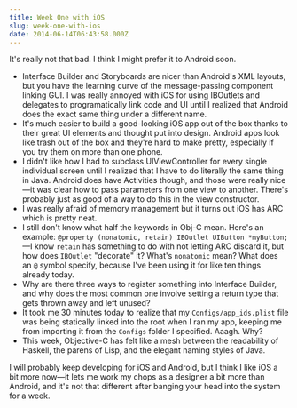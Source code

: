 ```yaml
---
title: Week One with iOS
slug: week-one-with-ios
date: 2014-06-14T06:43:58.000Z
---
```

<!--kg-card-begin: markdown--><p>It's really not that bad. I think I might prefer it to Android soon.</p>
<ul>
<li>Interface Builder and Storyboards are nicer than Android's XML layouts, but you have the learning curve of the message-passing component linking GUI. I was really annoyed with iOS for using IBOutlets and delegates to programatically link code and UI until I realized that Android does the exact same thing under a different name.</li>
<li>It's much easier to build a good-looking iOS app out of the box thanks to their great UI elements and thought put into design. Android apps look like trash out of the box and they're hard to make pretty, especially if you try them on more than one phone.</li>
<li>I didn't like how I had to subclass UIViewController for every single individual screen until I realized that I have to do literally the same thing in Java. Android does have Activities though, and those were really nice—it was clear how to pass parameters from one view to another. There's probably just as good of a way to do this in the view constructor.</li>
<li>I was really afraid of memory management but it turns out iOS has ARC which is pretty neat.</li>
<li>I still don't know what half the keywords in Obj-C mean. Here's an example: <code>@property (nonatomic, retain) IBOutlet UIButton *myButton;</code>—I know <code>retain</code> has something to do with not letting ARC discard it, but how does <code>IBOutlet</code> &quot;decorate&quot; it? What's <code>nonatomic</code> mean? What does an <code>@</code> symbol specify, because I've been using it for like ten things already today.</li>
<li>Why are there three ways to register something into Interface Builder, and why does the most common one involve setting a return type that gets thrown away and left unused?</li>
<li>It took me 30 minutes today to realize that my <code>Configs/app_ids.plist</code> file was being statically linked into the root when I ran my app, keeping me from importing it from the <code>Configs</code> folder I specified. Aaagh. Why?</li>
<li>This week, Objective-C has felt like a mesh between the readability of Haskell, the parens of Lisp, and the elegant naming styles of Java.</li>
</ul>
<p>I will probably keep developing for iOS and Android, but I think I like iOS a bit more now—it lets me work my chops as a designer a bit more than Android, and it's not that different after banging your head into the system for a week.</p>
<!--kg-card-end: markdown-->